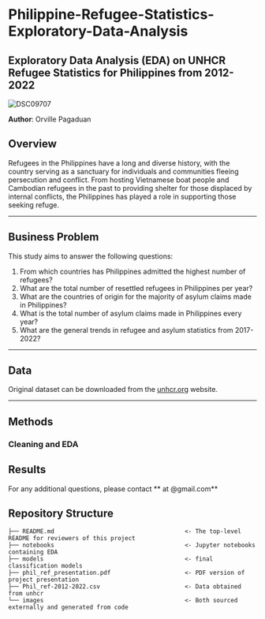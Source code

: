 # Philippine-Refugee-Statistics-Exploratory-Data-Analysis

## Exploratory Data Analysis (EDA) on UNHCR Refugee Statistics for Philippines from 2012-2022
![DSC09707](https://github.com/orvpagadua/Philippine-Refugee-Statistics-Exploratory-Data-Analysis/assets/122549893/60df6fc2-4953-4413-9b6d-0a8f4ced99b3)

**Author**: Orville Pagaduan

## Overview

Refugees in the Philippines have a long and diverse history, with the country serving as a sanctuary for individuals and communities fleeing persecution and conflict. From hosting Vietnamese boat people and Cambodian refugees in the past to providing shelter for those displaced by internal conflicts, the Philippines has played a role in supporting those seeking refuge. 
***

## Business Problem

This study aims to answer the following questions:

1. From which countries has Philippines admitted the highest number of refugees?
2. What are the total number of resettled refugees in Philippines per year?
3. What are the countries of origin for the majority of asylum claims made in Philippines?
4. What is the total number of asylum claims made in Philippines every year?
5. What are the general trends in refugee and asylum statistics from 2017-2022?

***

## Data
Original dataset can be downloaded from the [unhcr.org](https://www.unhcr.org/refugee-statistics/download/?url=tK1Dr5) website.
***

## Methods

### Cleaning and EDA

## Results

For any additional questions, please contact ** at @gmail.com**


## Repository Structure 


```
├── README.md                                     <- The top-level README for reviewers of this project
├── notebooks                                     <- Jupyter notebooks containing EDA
├── models                                        <- final classification models
├── phil_ref_presentation.pdf                     <- PDF version of project presentation
├── Phil_ref-2012-2022.csv                        <- Data obtained from unhcr
└── images                                        <- Both sourced externally and generated from code
```
